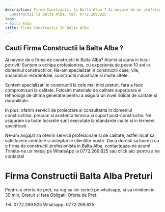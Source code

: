 ```yaml
---
description: Firma Constructii la Balta Alba ? Ai nevoie de un profesionist in Firma
  Constructii la Balta Alba. tel. 0772.269.825
tags:
- Balta Alba
title: Firma Constructii In Balta Alba
---
```



## Cauti Firma Constructii la Balta Alba ?

Ai nevoie de o firma de constructii in Balta Alba? Atunci ai ajuns in locul potrivit! Suntem o echipa profesionista, cu experienta de peste 10 ani in domeniul constructiilor. Ne-am specializat in constructii case, vile, ansambluri rezidentiale, constructii industriale si multe altele.

Suntem specializati in constructii la cele mai mici preturi, fara a face compromisuri la calitate. Folosim materiale de calitate superioara si tehnologii de ultima generatie pentru a asigura un nivel ridicat de calitate si durabilitate.

In plus, oferim servicii de proiectare si consultanta in domeniul constructiilor, precum si asistenta tehnica si suport post-constructie. Ne asiguram ca toate lucrarile sunt executate la standarde inalte si in termenii specificati.

Ne-am angajat sa oferim servicii profesionale si de calitate, astfel incat sa satisfacem cerintele si asteptarile clientilor nostri. Daca doresti sa lucrezi cu o firma de constructii profesionista in Balta Alba, contacteaza-ne acum! Trimite-ne un mesaj pe WhatsApp la 0772.269.825 sau click aici pentru a ne contacta!

# Firma Constructii Balta Alba Preturi
Pentru o oferta de pret, va rog sa imi scrieti pe whatsapp, si va trimitem in 30 min, Gratuit si fara Obligatii Oferta de Pret.

Tel. 0772.269.825
Whatsapp. 0772.269.825
